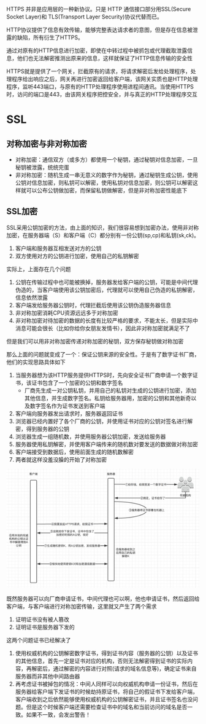 HTTPS 并非是应用层的一种新协议。只是 HTTP 通信接口部分用SSL(Secure Socket Layer)和 TLS(Transport Layer Security)协议代替而已。

HTTP协议提供了信息有效传输，能够完整表达请求者的意图，但是存在信息被泄露的缺陷，所有衍生了HTTPS。

通过对原有的HTTP信息进行加密，即使在中转过程中被抓包或代理截取泄露信息，他们也无法解密推测出原来的信息，这样就保证了HTTP信息传输的安全性

HTTPS就是提供了一个网关，拦截原有的请求，将请求解密后发给处理程序，处理程序给出响应之后，网关再进行加密返回给客户端，该网关实质也是HTTP处理程序，监听443端口，与原有的HTTP处理程序使用进程间通讯。当使用HTTPS时，访问的端口是443，由该网关程序把控安全，并与真正的HTTP处理程序交互

# SSL
## 对称加密与非对称加密
- 对称加密：通信双方（或多方）都使用一个秘钥，通过秘钥对信息加密，一旦秘钥被泄露，统统完蛋
- 非对称加密：随机生成一串无意义的数字作为秘钥，通过秘钥生成公钥，使用公钥对信息加密，则私钥可以解密，使用私钥对信息加密，则公钥可以解密这样就可以公布公钥做加密，而保留私钥做解密，但是非对称加密性能底下

## SSL加密

SSL采用公钥加密的方法，由上面的知识，我们很容易想到加密办法，使用非对称加密，在服务器端（S）和客户端（C）都分别有一份公钥(sp,cp)和私钥(sk,ck)。

1. 客户端和服务器互相发送对方的公钥
2. 双方使用对方的公钥进行加密，使用自己的私钥解密

实际上，上面存在几个问题

1. 公钥在传输过程中也可能被换掉，服务器发给客户端的公钥，可能是中间代理伪造的，当客户端使用该公钥加密后，代理就可以使用自己伪造的私钥解密，信息依然泄露
2. 客户端发给服务器公钥时，代理拦截后使用该公钥伪造服务器信息
3. 非对称加密消耗CPU资源远远多于对称加密
4. 非对称加密对待加密的数据的长度有比较严格的要求，不能太长，但是实际中消息可能会很长（比如你给你女朋友发情书），因此非对称加密就满足不了

但是我们可以用非对称加密传递对称加密的秘钥，双方保存秘钥做对称加密

那么上面的问题就变成了一个：保证公钥来源的安全性。于是有了数字证书厂商，他们的实现思路具体如下

1. 当服务器想为该HTTP服务提供HTTPS时，先向安全证书厂商申请一个数字证书，该证书包含了一个加密的公钥和数字签名
    - 厂商先生成一对公钥私钥，并用自己的私钥对生成的公钥进行加密，添加其他信息，并生成数字签名。私钥给服务器用，加密的公钥和其他新奇以及数字签名作为证书发送到客户端
2. 客户端向服务器发出请求时，服务器返回证书
3. 浏览器已经内置好了各个厂商的公钥，并使用证书对应的公钥对签名进行解密，得到服务器的公钥
4. 浏览器生成一组随机数，并使用服务器公钥加密，发送给服务器
5. 服务器使用私钥解密，并使用客户端传来的随机数对要发送的数据做对称加密
6. 客户端接受到数据后，使用前面生成的随机数解密
7. 两者就这样没羞没臊的开始了对称加密

![](img/11.jpg)

既然服务器可以向厂商申请证书，中间代理也可以啊，他也申请证书，然后返回给客户端，与客户端进行对称加密传输，这里就又产生了两个需求

1. 证明证书没有被人篡改
2. 证明证书是服务器下发的

这两个问题证书已经解决了

1. 使用权威机构的公钥解密数字证书，得到证书内容（服务器的公钥）以及证书的其他信息，首先一定是证书对应的机构，否则无法解密得到证书的实际内容，再解密后，通过解密的内容进行对照(请求的域名信息等)，确定证书来自服务器而非其他中间路由器
2. 再考虑证书被掉包的情况：中间人同样可以向权威机构申请一份证书，然后在服务器给客户端下发证书的时候劫持原证书，将自己的假证书下发给客户端，客户端收到之后依然能够使用权威机构的公钥解密证书，并且证书签名也没问题。但是这个时候客户端还需要检查证书中的域名和当前访问的域名是否一致。如果不一致，会发出警告！


